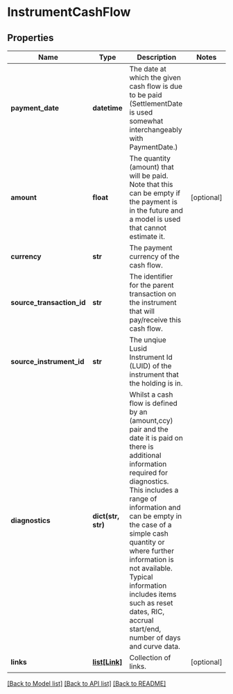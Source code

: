 # InstrumentCashFlow

## Properties
Name | Type | Description | Notes
------------ | ------------- | ------------- | -------------
**payment_date** | **datetime** | The date at which the given cash flow is due to be paid (SettlementDate is used somewhat interchangeably with PaymentDate.) | 
**amount** | **float** | The quantity (amount) that will be paid. Note that this can be empty if the payment is in the future and a model is used that cannot estimate it. | [optional] 
**currency** | **str** | The payment currency of the cash flow. | 
**source_transaction_id** | **str** | The identifier for the parent transaction on the instrument that will pay/receive this cash flow. | 
**source_instrument_id** | **str** | The unqiue Lusid Instrument Id (LUID) of the instrument that the holding is in. | 
**diagnostics** | **dict(str, str)** | Whilst a cash flow is defined by an (amount,ccy) pair and the date it is paid on there is additional information required for diagnostics. This includes a range of information and can be empty in the case of a simple cash quantity or where further information is not available. Typical information includes items such as reset dates, RIC, accrual start/end, number of days and curve data. | 
**links** | [**list[Link]**](Link.md) | Collection of links. | [optional] 

[[Back to Model list]](../README.md#documentation-for-models) [[Back to API list]](../README.md#documentation-for-api-endpoints) [[Back to README]](../README.md)


